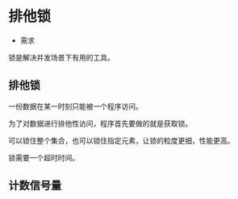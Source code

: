 #   排他锁

-   需求

锁是解决并发场景下有用的工具。

##  排他锁

一份数据在某一时刻只能被一个程序访问。

为了对数据进行排他性访问，程序首先要做的就是获取锁。

可以锁住整个集合，也可以锁住指定元素，让锁的粒度更细，性能更高。

锁需要一个超时时间。

##  计数信号量



